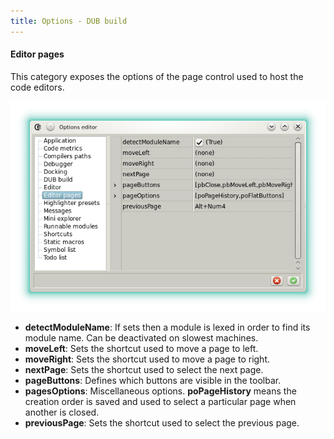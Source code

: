 ```yaml
---
title: Options - DUB build
---
```


#### Editor pages

This category exposes the options of the page control used to host the code editors.

![](img/options_editor_pages.png)

- **detectModuleName**: If sets then a module is lexed in order to find its module name. Can be deactivated on slowest machines.
- **moveLeft**: Sets the shortcut used to move a page to left.
- **moveRight**: Sets the shortcut used to move a page to right.
- **nextPage**: Sets the shortcut used to select the next page.
- **pageButtons**: Defines which buttons are visible in the toolbar.
- **pagesOptions**: Miscellaneous options. __poPageHistory__ means the creation order is saved and used to select a particular page when another is closed.
- **previousPage**: Sets the shortcut used to select the previous page.